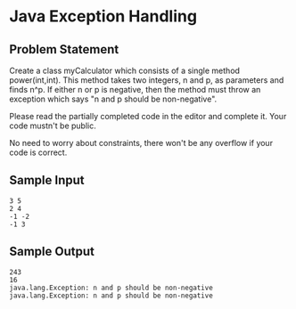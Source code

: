 # Java Exception Handling

## Problem Statement

Create a class myCalculator which consists of a single method power(int,int). This method takes two integers, n and p, as parameters and finds n^p. If either n or p is negative, then the method must throw an exception which says "n and p should be non-negative".

Please read the partially completed code in the editor and complete it. Your code mustn't be public.

No need to worry about constraints, there won't be any overflow if your code is correct.

## Sample Input
```
3 5
2 4
-1 -2
-1 3
```
## Sample Output
```
243
16
java.lang.Exception: n and p should be non-negative
java.lang.Exception: n and p should be non-negative
```
